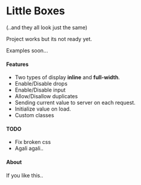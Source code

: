 <h1>Little Boxes</h1> (..and they all look just the same)

<p>Project works but its not ready yet.</p>

<p>Examples soon...</p>

<h4>Features</h4>
<ul>
	<li>Two types of display <b>inline</b> and <b>full-width</b>.</li>
	<li>Enable/Disable drops</li>
	<li>Enable/Disable input</li>
	<li>Allow/Disallow duplicates</li>
	<li>Sending current value to server on each request.</li>
	<li>Initialize value on load.</li>
	<li>Custom classes</li>

</ul>

<h4>TODO</h4>
<ul>
<li>Fix broken css</li>
<li>Agali agali..</li>
</ul>

<h4>About</h4>
<p>If you like this..</p>
